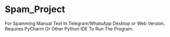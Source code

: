 # Spam_Project
For Spamming Manual Text In Telegram/WhatsApp Desktop or Web Version.
Requires PyCharm Or Other Python IDE To Run The Program.

